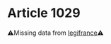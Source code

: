 # Article 1029

⚠️Missing data from [legifrance](https://www.legifrance.gouv.fr/codes/article_lc/LEGIARTI000006435704)⚠️